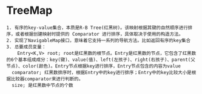 # TreeMap
	1. 有序的key-value集合，本质是R-B Tree(红黑树)。该映射根据其键的自然顺序进行排序，或者根据创建映射时提供的 Comparator 进行排序，具体取决于使用的构造方法。
	2. 实现了NavigableMap接口，意味着它支持一系列的导航方法。比如返回有序的key集合
	3. 总要成员变量：
		Entry<K,V> root; root是红黑数的根节点。Entry是红黑数的节点，它包含了红黑数的6个基本组成成分：key(键)、value(值)、left(左孩子)、right(右孩子)、parent(父节点)、color(颜色)。Entry节点根据key进行排序，Entry节点包含的内容为value
      comparator; 红黑数排序时，根据Entry中的key进行排序；Entry中的key比较大小是根据比较器comparator来进行判断的。
      size; 是红黑数中节点的个数